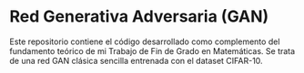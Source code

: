 # Red Generativa Adversaria (GAN)
 
Este repositorio contiene el código desarrollado como complemento del fundamento teórico de mi Trabajo de Fin de Grado en Matemáticas. Se trata de una red GAN clásica sencilla entrenada con el dataset CIFAR-10.